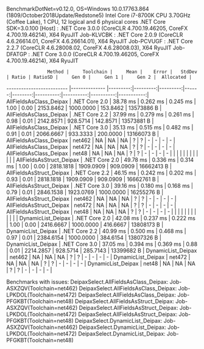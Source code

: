 
BenchmarkDotNet=v0.12.0, OS=Windows 10.0.17763.864 (1809/October2018Update/Redstone5)
Intel Core i7-8700K CPU 3.70GHz (Coffee Lake), 1 CPU, 12 logical and 6 physical cores
.NET Core SDK=3.0.100
  [Host]     : .NET Core 3.0.0 (CoreCLR 4.700.19.46205, CoreFX 4.700.19.46214), X64 RyuJIT
  Job-KLVCBK : .NET Core 2.0.9 (CoreCLR 4.6.26614.01, CoreFX 4.6.26614.01), X64 RyuJIT
  Job-PCVUGF : .NET Core 2.2.7 (CoreCLR 4.6.28008.02, CoreFX 4.6.28008.03), X64 RyuJIT
  Job-DFATGP : .NET Core 3.0.0 (CoreCLR 4.700.19.46205, CoreFX 4.700.19.46214), X64 RyuJIT


                   Method |     Toolchain |     Mean |    Error |   StdDev | Ratio | RatioSD |     Gen 0 |     Gen 1 |     Gen 2 |  Allocated |
------------------------- |-------------- |---------:|---------:|---------:|------:|--------:|----------:|----------:|----------:|-----------:|
  AllFieldsAsClass_Deipax | .NET Core 2.0 | 38.78 ms | 0.262 ms | 0.245 ms |  1.00 |    0.00 | 2153.8462 | 1000.0000 |  153.8462 | 13573886 B |
  AllFieldsAsClass_Deipax | .NET Core 2.2 | 37.99 ms | 0.279 ms | 0.261 ms |  0.98 |    0.01 | 2142.8571 |  928.5714 |  142.8571 | 13573881 B |
  AllFieldsAsClass_Deipax | .NET Core 3.0 | 35.13 ms | 0.515 ms | 0.482 ms |  0.91 |    0.01 | 2066.6667 |  933.3333 |  200.0000 | 13166073 B |
  AllFieldsAsClass_Deipax |        net462 |       NA |       NA |       NA |     ? |       ? |         - |         - |         - |          - |
  AllFieldsAsClass_Deipax |        net472 |       NA |       NA |       NA |     ? |       ? |         - |         - |         - |          - |
  AllFieldsAsClass_Deipax |         net48 |       NA |       NA |       NA |     ? |       ? |         - |         - |         - |          - |
                          |               |          |          |          |       |         |           |           |           |            |
 AllFieldsAsStruct_Deipax | .NET Core 2.0 | 49.78 ms | 0.336 ms | 0.314 ms |  1.00 |    0.00 | 2818.1818 | 1909.0909 |  909.0909 | 16662413 B |
 AllFieldsAsStruct_Deipax | .NET Core 2.2 | 46.15 ms | 0.242 ms | 0.202 ms |  0.93 |    0.01 | 2818.1818 | 1909.0909 |  909.0909 | 16662761 B |
 AllFieldsAsStruct_Deipax | .NET Core 3.0 | 39.16 ms | 0.180 ms | 0.168 ms |  0.79 |    0.01 | 2846.1538 | 1923.0769 | 1000.0000 | 16255276 B |
 AllFieldsAsStruct_Deipax |        net462 |       NA |       NA |       NA |     ? |       ? |         - |         - |         - |          - |
 AllFieldsAsStruct_Deipax |        net472 |       NA |       NA |       NA |     ? |       ? |         - |         - |         - |          - |
 AllFieldsAsStruct_Deipax |         net48 |       NA |       NA |       NA |     ? |       ? |         - |         - |         - |          - |
                          |               |          |          |          |       |         |           |           |           |            |
       DynamicList_Deipax | .NET Core 2.0 | 42.08 ms | 0.237 ms | 0.222 ms |  1.00 |    0.00 | 2416.6667 | 1000.0000 |  416.6667 | 13808173 B |
       DynamicList_Deipax | .NET Core 2.2 | 40.99 ms | 0.500 ms | 0.468 ms |  0.97 |    0.01 | 2384.6154 | 1000.0000 |  384.6154 | 13807326 B |
       DynamicList_Deipax | .NET Core 3.0 | 37.05 ms | 0.394 ms | 0.369 ms |  0.88 |    0.01 | 2214.2857 |  928.5714 |  285.7143 | 13399682 B |
       DynamicList_Deipax |        net462 |       NA |       NA |       NA |     ? |       ? |         - |         - |         - |          - |
       DynamicList_Deipax |        net472 |       NA |       NA |       NA |     ? |       ? |         - |         - |         - |          - |
       DynamicList_Deipax |         net48 |       NA |       NA |       NA |     ? |       ? |         - |         - |         - |          - |

Benchmarks with issues:
  DeipaxSelect.AllFieldsAsClass_Deipax: Job-ASXZQV(Toolchain=net462)
  DeipaxSelect.AllFieldsAsClass_Deipax: Job-LPKDOL(Toolchain=net472)
  DeipaxSelect.AllFieldsAsClass_Deipax: Job-PFGKBT(Toolchain=net48)
  DeipaxSelect.AllFieldsAsStruct_Deipax: Job-ASXZQV(Toolchain=net462)
  DeipaxSelect.AllFieldsAsStruct_Deipax: Job-LPKDOL(Toolchain=net472)
  DeipaxSelect.AllFieldsAsStruct_Deipax: Job-PFGKBT(Toolchain=net48)
  DeipaxSelect.DynamicList_Deipax: Job-ASXZQV(Toolchain=net462)
  DeipaxSelect.DynamicList_Deipax: Job-LPKDOL(Toolchain=net472)
  DeipaxSelect.DynamicList_Deipax: Job-PFGKBT(Toolchain=net48)
